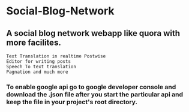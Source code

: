 # Social-Blog-Network

## A social blog network webapp like quora with more facilites.

    Text Translation in realtime Postwise
    Editor for writing posts
    Speech To text translation
    Pagnation and much more
    
### To enable google api go to google developer console and download the .json file after you start the particular api and keep the file in your project's root directory.
